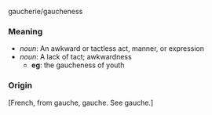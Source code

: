 gaucherie/gaucheness
### Meaning
+ _noun_: An awkward or tactless act, manner, or expression
+ _noun_: A lack of tact; awkwardness
    + __eg__: the gaucheness of youth

### Origin

[French, from gauche, gauche. See gauche.]
